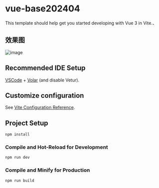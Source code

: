 # vue-base202404

This template should help get you started developing with Vue 3 in Vite.、

## 效果图
![image](https://github.com/Cunninger/VueDemo/assets/113076850/09ad8485-df55-4d10-adec-fd5ecb2726bd)




## Recommended IDE Setup

[VSCode](https://code.visualstudio.com/) + [Volar](https://marketplace.visualstudio.com/items?itemName=Vue.volar) (and disable Vetur).

## Customize configuration

See [Vite Configuration Reference](https://vitejs.dev/config/).

## Project Setup

```sh
npm install
```

### Compile and Hot-Reload for Development

```sh
npm run dev
```

### Compile and Minify for Production

```sh
npm run build
```

